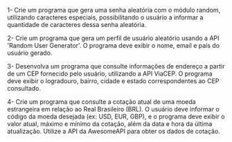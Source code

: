 1- Crie um programa que gera uma senha aleatória com o módulo random, utilizando caracteres especiais, possibilitando o usuário a informar a quantidade de caracteres dessa senha aleatória.

2- Crie um programa que gera um perfil de usuário aleatório usando a API 'Random User Generator'. O programa deve exibir o nome, email e país do usuário gerado.

3- Desenvolva um programa que consulte informações de endereço a partir de um CEP fornecido pelo usuário, utilizando a API ViaCEP. O programa deve exibir o logradouro, bairro, cidade e estado correspondentes ao CEP consultado.

4- Crie um programa que consulte a cotação atual de uma moeda estrangeira em relação ao Real Brasileiro (BRL). O usuário deve informar o código da moeda desejada (ex: USD, EUR, GBP), e o programa deve exibir o valor atual, máximo e mínimo da cotação, além da data e hora da última atualização. Utilize a API da AwesomeAPI para obter os dados de cotação.